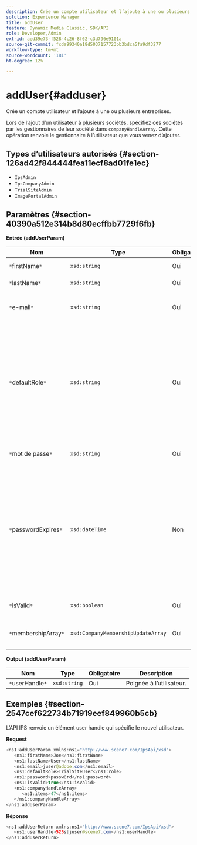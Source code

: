 ```yaml
---
description: Crée un compte utilisateur et l’ajoute à une ou plusieurs entreprises.
solution: Experience Manager
title: addUser
feature: Dynamic Media Classic, SDK/API
role: Developer,Admin
exl-id: aed39e73-f528-4c26-8f62-c3d796e9101a
source-git-commit: fcda99340a18d5037157723bb3bdca5fa9df3277
workflow-type: tm+mt
source-wordcount: '181'
ht-degree: 12%

---
```


# addUser{#adduser}

Crée un compte utilisateur et l’ajoute à une ou plusieurs entreprises.

Lors de l’ajout d’un utilisateur à plusieurs sociétés, spécifiez ces sociétés par les gestionnaires de leur société dans `companyHandleArray`. Cette opération renvoie le gestionnaire à l’utilisateur que vous venez d’ajouter.

## Types d’utilisateurs autorisés {#section-126ad42f844444fea11ecf8ad01fe1ec}

* `IpsAdmin`
* `IpsCompanyAdmin`
* `TrialSiteAdmin`
* `ImagePortalAdmin`

## Paramètres {#section-40390a512e314b8d80ecffbb7729f6fb}

**Entrée (addUserParam)**

| Nom | Type | Obligatoire | Description |
|---|---|---|---|
| `*`firstName`*` | `xsd:string` | Oui | Prénom de l’utilisateur. |
| `*`lastName`*` | `xsd:string` | Oui | Nom de l’utilisateur. |
| `*`e-mail`*` | `xsd:string` | Oui | Adresse électronique de l’utilisateur. |
| `*`defaultRole`*` | `xsd:string` | Oui | Définit le rôle d’un utilisateur dans chaque société à laquelle il appartient. Notez toutefois que le rôle `IpsAdmin` remplace d’autres paramètres par entreprise. |
| `*`mot de passe`*` | `xsd:string` | Oui | Définit le mot de passe de l’utilisateur. |
| `*`passwordExpires`*` | `xsd:dateTime` | Non | Définit la période d’expiration du mot de passe. Indiquez le fuseau horaire lors de la transmission de la requête. Les fuseaux horaires sont ajustés à l’heure centrale. |
| `*`isValid`*` | `xsd:boolean` | Oui | Détermine si l’utilisateur est valide. |
| `*`membershipArray`*` | `xsd:CompanyMembershipUpdateArray` | Oui | Un tableau de gestionnaires de société. |

**Output (addUserParam)**

| Nom | Type | Obligatoire | Description |
|---|---|---|---|
| `*`userHandle`*` | `xsd:string` | Oui | Poignée à l’utilisateur. |

## Exemples {#section-2547cef622734b71919eef849960b5cb}

L’API IPS renvoie un élément user handle qui spécifie le nouvel utilisateur.

**Request**

```java
<ns1:addUserParam xmlns:ns1="http://www.scene7.com/IpsApi/xsd">
   <ns1:firstName>Joe</ns1:firstName>
   <ns1:lastName>User</ns1:lastName>
   <ns1:email>juser@adobe.com</ns1:email>
   <ns1:defaultRole>TrialSiteUser</ns1:role>
   <ns1:password>passw0rd</ns1:password>
   <ns1:isValid>true</ns1:isValid>
   <ns1:companyHandleArray>
      <ns1:items>47</ns1:items>
   </ns1:companyHandleArray>
</ns1:addUserParam>
```

**Réponse**

```java
<ns1:addUserReturn xmlns:ns1="http://www.scene7.com/IpsApi/xsd">
   <ns1:userHandle>525s|juser@scene7.com</ns1:userHandle>
</ns1:addUserReturn>
```
